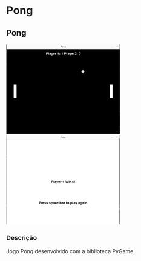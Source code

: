 # Pong

## Pong

<img src="assets/pong.png" width="300">
<img src="assets/pong2.png" width="300">

### Descrição

Jogo Pong desenvolvido com a biblioteca PyGame.